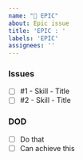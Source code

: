 ```yaml
---
name: "🧙 EPIC"
about: Epic issue
title: 'EPIC : '
labels: 'EPIC'
assignees: ''
---
```


### Issues
- [ ] #1 - Skill - Title
- [ ] #2 - Skill - Title

### DOD
- [ ] Do that
- [ ] Can achieve this
